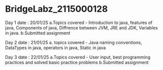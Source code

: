 # BridgeLabz_2115000128
Day 1
date : 20/01/25
a.Topics covered - Introduction to java, features of java, Components of java, Diffrence between JVM, JRE and JDK, Variables in java.
b.Submitted assignment 

Day 2
date : 21/01/25
a. topics covered - Java naming conventions, DataTypes in java, operators in java, Static in java

Day 3
date : 22/01/25
a.Topics covered - User input, best programming practices and solved basic practice problems
b.Submitted assignment
